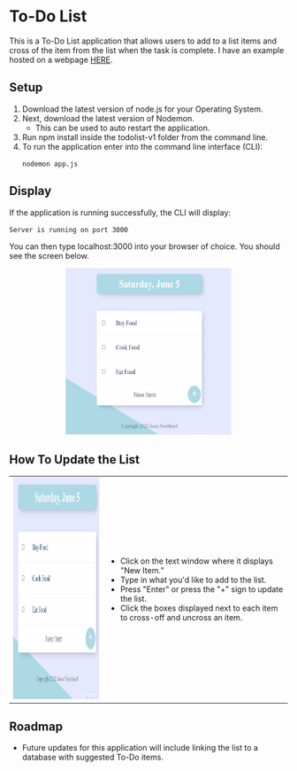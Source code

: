 # To-Do List
This is a To-Do List application that allows users to add to a list items and cross of the item from the list when the task is complete. I have an example hosted on a webpage [HERE](https://todolist-nembhard.herokuapp.com/). 

## Setup
1. Download the latest version of node.js for your Operating System.
2. Next, download the latest version of Nodemon.
    * This can be used to auto restart the application.
3. Run npm install inside the todolist-v1 folder from the command line.
4. To run the application enter into the command line interface (CLI):
    ```
    nodemon app.js
    ```
## Display
If the application is running successfully, the CLI will display:
```bash
Server is running on port 3000
```

You can then type localhost:3000 into your browser of choice. You should see the screen below.
<p align="center"><img src="images/td_pic.png" width="300" height="300"></p>

## How To Update the List
<body>
  <table>
    <tr>
      <td><img src="images/Todolist.gif" width="300" height="400"></td>
      <td>
        <ul>
          <li> Click on the text window where it displays "New Item." </li>
          <li> Type in what you'd like to add to the list. </li>
          <li> Press "Enter" or press the "+" sign to update the list.</li>
          <li> Click the boxes displayed next to each item to cross-off and uncross an item.</li>
        </ul>
      </td>
    </tr>
  </table>
</body>

## Roadmap
* Future updates for this application will include linking the list to a database with suggested To-Do items.
